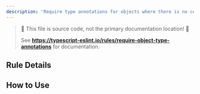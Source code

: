 ```yaml
---
description: 'Require type annotations for objects where there is no contextual type.'
---
```


> 🛑 This file is source code, not the primary documentation location! 🛑
>
> See **https://typescript-eslint.io/rules/require-object-type-annotations** for documentation.

## Rule Details

## How to Use
